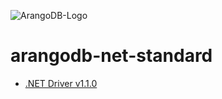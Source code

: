![ArangoDB-Logo](https://www.arangodb.com/docs/assets/arangodb_logo_2016_inverted.png)

# arangodb-net-standard

- [.NET Driver v1.1.0](https://arangodb-community.github.io/arangodb-net-standard/v1-1-0/home.md)
